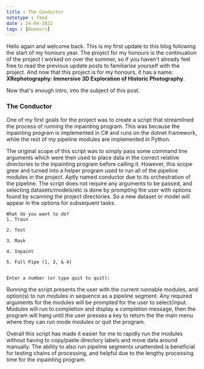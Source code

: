 ```yaml
---
title : The Conductor
notetype : feed
date : 24-04-2022
tags : [Honours]
---
```


Hello again and welcome back. This is my first update to this blog following the start of my honours year. The project for my honours is the continuation of the project I worked on over the summer, so if you haven't already feel free to read the previous update posts to familiarise yourself with the project. And now that this project is for my honours, it has a name: **XRephotography: Immersive 3D Exploration of Historic Photography**.

Now that's enough intro, into the subject of this post.

### The Conductor

One of my first goals for the project was to create a script that streamlined the process of running the inpainting program. This was because the inpainting program is implemented in C# and runs on the dotnet framework, while the rest of my pipeline modules are implemented in Python. 

The original scope of this script was to simply pass some command line arguments which were then used to place data in the correct relative directories to the inpainting program before calling it. However, this scope grew and turned into a helper program used to run all of the pipeline modules in the project. Aptly named conductor due to its orchestration of the pipeline. The script does not require any arguments to be passed, and selecting datasets/models/etc is done by prompting the user with options found by scanning the project directories. So a new dataset or model will appear in the options for subsequent tasks.

```
What do you want to do?
1. Train

2. Test

3. Mask

4. Inpaint

5. Full Pipe (1, 3, & 4)


Enter a number (or type quit to quit):
```

Running the script presents the user with the current runnable modules, and option(s) to run modules in sequence as a pipeline segment. Any required arguments for the modules will be prompted for the user to select/input. Modules will run to completion and display a completion message, then the program will hang until the user presses a key to return the the main menu where they can run mode modules or quit the program.

Overall this script has made it easier for me to rapidly run the modules without having to copy/paste directory labels and move data around manually. The ability to also run pipeline segments unattended is beneficial for testing chains of processing, and helpful due to the lengthy processing time for the inpainting program.